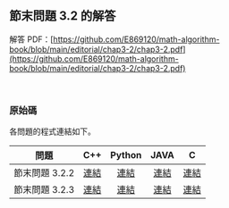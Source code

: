## 節末問題 3.2 的解答

解答 PDF：[https://github.com/E869120/math-algorithm-book/blob/main/editorial/chap3-2/chap3-2.pdf](https://github.com/E869120/math-algorithm-book/blob/main/editorial/chap3-2/chap3-2.pdf)

<br />

### 原始碼

各問題的程式連結如下。

| 問題 | C++ | Python | JAVA | C |
|:---:|:---:|:---:|:---:|:---:|
| 節末問題 3.2.2 | [連結](https://github.com/E869120/math-algorithm-book/blob/main/editorial/chap3-2/prob3-2-2.cpp) | [連結](https://github.com/E869120/math-algorithm-book/blob/main/editorial/chap3-2/prob3-2-2.py) | [連結](https://github.com/E869120/math-algorithm-book/blob/main/editorial/chap3-2/prob3-2-2.java) | [連結](https://github.com/E869120/math-algorithm-book/blob/main/editorial/chap3-2/prob3-2-2.c) |
| 節末問題 3.2.3 | [連結](https://github.com/E869120/math-algorithm-book/blob/main/editorial/chap3-2/prob3-2-3.cpp) | [連結](https://github.com/E869120/math-algorithm-book/blob/main/editorial/chap3-2/prob3-2-3.py) | [連結](https://github.com/E869120/math-algorithm-book/blob/main/editorial/chap3-2/prob3-2-3.java) | [連結](https://github.com/E869120/math-algorithm-book/blob/main/editorial/chap3-2/prob3-2-3.c) |